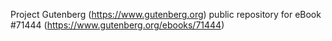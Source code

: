Project Gutenberg (https://www.gutenberg.org) public repository
for eBook #71444 (https://www.gutenberg.org/ebooks/71444)
